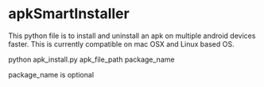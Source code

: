 # apkSmartInstaller
This python file is to install and uninstall an apk on multiple android devices faster. This is currently compatible on mac OSX and Linux based OS.

python apk_install.py apk_file_path package_name

package_name is optional 
  
  

